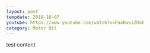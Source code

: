 ```yaml
---
layout: post
tempdate: 2019-10-07
youtube: https://www.youtube.com/watch?v=Pa4RwsiZUmI
category: Motor Oil
---
```

test content